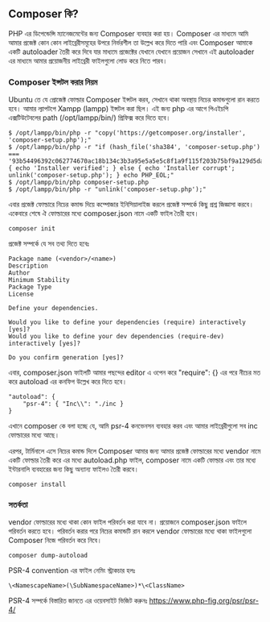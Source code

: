 ## Composer কি?

PHP এর ডিপেন্ডেন্সি ম্যানেজমেন্টের জন্য Composer ব্যবহার করা হয়। Composer এর মাধ্যমে আমি আমার প্রজেক্ট কোন কোন লাইব্রেরীসমূহের উপরে নির্ভরশীল তা উল্লেখ করে দিতে পারি এবং Composer আমাকে একটি autoloader তৈরী করে দিবে যার মাধ্যমে প্রজেক্টের যেখানে যেখানে প্রয়োজন সেখানে এই autoloader এর মাধ্যমে আমার প্রয়োজনীয় লাইব্রেরী ফাইলগুলো লোড করে নিতে পারব।

### Composer ইন্সটল করার নিয়ম

Ubuntu তে যে প্রোজেক্ট ফোল্ডার Composer ইন্সটল করব, সেখানে থাকা অবস্থায় নিচের কমান্ডগুলো রান করতে হবে। আমার ল্যাপটপে Xampp (lampp) ইন্সটল করা ছিল। এই জন্য php এর আগে পিএইচপি এক্সটিউটেবলের path (/opt/lampp/bin/) প্রিফিক্স করে দিতে হবে।

```
$ /opt/lampp/bin/php -r "copy('https://getcomposer.org/installer', 'composer-setup.php');"
$ /opt/lampp/bin/php -r "if (hash_file('sha384', 'composer-setup.php') === '93b54496392c062774670ac18b134c3b3a95e5a5e5c8f1a9f115f203b75bf9a129d5daa8ba6a13e2cc8a1da0806388a8') { echo 'Installer verified'; } else { echo 'Installer corrupt'; unlink('composer-setup.php'); } echo PHP_EOL;"
$ /opt/lampp/bin/php composer-setup.php
$ /opt/lampp/bin/php -r "unlink('composer-setup.php');"
```

এবার প্রজেক্ট ফোল্ডারে নিচের কমান্ড দিয়ে কম্পোজার ইনিসিয়ালাইজ করলে প্রজেক্ট সম্পর্কে কিছু প্রশ্ন জিজ্ঞাসা করবে। একেবারে শেষে ঐ ফোল্ডারের মধ্যে composer.json নামে একটি ফাইল তৈরী হবে।

```
composer init
```

প্রজেক্ট সম্পর্কে যে সব তথ্য দিতে হবেঃ

```
Package name (<vendor>/<name>)
Description
Author
Minimum Stability
Package Type
License

Define your dependencies.

Would you like to define your dependencies (require) interactively [yes]?
Would you like to define your dev dependencies (require-dev) interactively [yes]?

Do you confirm generation [yes]?
```

এবার, composer.json ফাইলটি আমার পছন্দের editor এ ওপেন করে "require": {} এর পরে নীচের মত করে autoload এর কনফিগ উল্লেখ করে দিতে হবে।

```
"autoload": {
	"psr-4": { "Inc\\": "./inc }
}
```

এখানে composer কে বলা হচ্ছে যে, আমি psr-4 কনভেনসন ব্যবহার করব এবং আমার লাইব্রেরীগুলো সব inc ফোল্ডারের মধ্যে আছে।

এরপর, টার্মিনালে এসে নিচের কমান্ড দিলে Composer আমার জন্য আমার প্রজেক্ট ফোল্ডারের মধ্যে vendor নামে একটি ফোল্ডার তৈরী করে এর মধ্যে autoload.php ফাইল, composer নামে একটি ফোল্ডার এবং তার মধ্যে ইন্টারনালি ব্যবহারের জন্য কিছু অন্যান্য ফাইলও তৈরী করবে।

```
composer install
```

### সতর্কতা

vendor ফোল্ডারের মধ্যে থাকা কোন ফাইল পরিবর্তন করা যাবে না। প্রয়োজনে composer.json ফাইলে পরিবর্তন করতে হবে। পরিবর্তন করার পরে নিচের কমান্ডটি রান করলে vendor ফোল্ডারের মধ্যে থাকা ফাইলগুলো Composer নিজে পরিবর্তন করে নিবে।

```
composer dump-autoload
```

PSR-4 convention এর ফাইল নেমিং স্ট্রাকচার হলঃ

```
\<NamescapeName>(\SubNamespaceName>)*\<ClassName>
```
PSR-4 সম্পর্কে বিস্তারিত জানতে এর ওয়েবসাইট ভিজিট করুনঃ https://www.php-fig.org/psr/psr-4/
